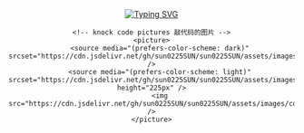 <div align="center">
     <div>
        <a href="https://blog.imzjw.cn"><img src="https://readme-typing-svg.demolab.com?font=Fira+Code&pause=1000&random=false&width=435&separator=%3C&lines=Welcome+to+sudojia's+GitHub+homepage%3CSystem.out.println(%22Hello+World%22);" alt="Typing SVG" /></a>
    </div>

    <!-- knock code pictures 敲代码的图片 -->
    <picture>
        <source media="(prefers-color-scheme: dark)" srcset="https://cdn.jsdelivr.net/gh/sun0225SUN/sun0225SUN/assets/images/coding.gif" />
        <source media="(prefers-color-scheme: light)" srcset="https://cdn.jsdelivr.net/gh/sun0225SUN/sun0225SUN/assets/images/developer.svg" height="225px" />
        <img src="https://cdn.jsdelivr.net/gh/sun0225SUN/sun0225SUN/assets/images/coding.gif" />
    </picture>

    

</div>
